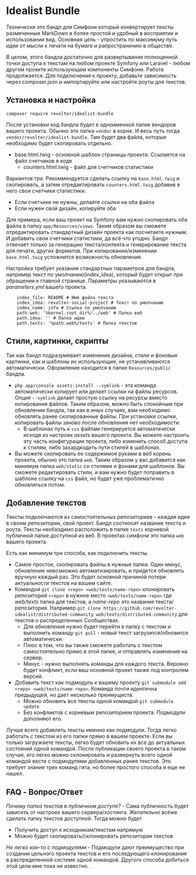 # Idealist Bundle

Технически это бандл для Симфони который конвертирует тексты размеченные MarkDown в более простой и удобный в восприятии и использовании вид. Основная цель - упростить по максимуму путь идеи от мысли к печати на бумаге и рапространению в обществе.

В целом, этого бандла достаточно для развертывания полноценной точки доступа к текстам на любом проекте Symfony или Laravel - любом другом проекте использующем компоненты Симфони. Работа продолжается. Для подключения к проекту, добавьте зависимость через composer.json и импортируйте или настройте роуты для текстов.

## Установка и настройка

`composer require revolter/idealist-bundle`

После установки код бандла будет в одноименной папке вендоров вашего проекта. Обычно это папка `vendor` в корне. И весь путь тогда `vendor/revolter/idealist-bundle`. Там будет два файла, которые необходимо будет скопировать отдельно.
* base.html.twig - основной шаблон страницы проекта. Ссылается на файл счетчиков в коде
    * counters.html.twig - файл для счетчиков статистики

Вариантов три. Рекоммендуется сделать ссылку на `base.html.twig` и скопировать, а затем отредактировать `counters.html.twig` добавив в него свои счетчики статистики. 
* Если счетчики не нужны, делайте ссылки на оба файла
* Если нужен свой дизайн, копируйте оба

Для примера, если ваш проект на Symfony вам нужно скопировать оба файла в папку `app/Resources/views`. Таким образом вы сможете отредактировать стандартный дизайн проекта как посчитаете нужным. И добавить свои счетчики статистики, да всё что угодно. Бандл отвечает только за генерацию текста/контента и генерирование текста для печати, других форматов. При копировании/изменении `base.html.twig` усложнится возможность обновления. 

Настройка требует указания стандартных параметров для бандла, например текст по умолчанию(index_idea), который будет открыт при обращении к главной странице. Параметры указываются в *parameters.yml* вашего проекта.
```
    index_file: README # Имя файла текста
    index_idea: revolter-social-project # Текст по умолчанию
    index_name: info # Ссылка по умолчанию
    path.web: '%kernel.root_dir%/../web' # Папка веб
    path.idea: '' # Папка идеи
    path.texts: '%path.web%/texts' # Папка текстов
``` 

## Стили, картинки, скрипты

Так как бандл подразумевает изменение дизайна, стили и фоновые картинки, как и шаблоны их использующие, не устанавливаются автоматически. Оформление находится в папке `Resources/public` бандла.

* `php app/console assets:install --symlink` - эта команда автоматически копирует или делает ссылки на файлы ресурсов. Опция `--symlink` делает простую ссылку на ресурсы вместо копирования файлов. Таким образом, можно быть спокойным при обновлении бандла, так как в иных случаях, вам необходимо обновлять ранее скопированные файлы. При установке ссылки, копировать файлы заново после обновления нет необходимости.
    * В шаблонах путь к `css` файлам генерируется автоматически исходя из настроек *assets* вашего проекта. Вы можете настроить эту часть конфигурации проекта, либо изменить способ доступа к стилям, либо захардкодить пути стилей в шаблонах.
* Вы можете скопировать ее содержимое руками в веб корень проекта, обычно это папка `web`. Таким образом у вас добавится как минимум папка `web/static` со стилями и фонами для шаблонов. Вы сможете редактировать стили, и вам нужно будет поправить в шаблоне ссылку на `css` файл, но будет уже проблематично обновляться потом.


## Добавление текстов

Тексты подключаются из самостоятельных репозиториев - каждая идея в своем репозитории, свой проект. Бандл соотносит название текста и роута. Тексты необходимо расположить в папке `texts` корневой публичной папке доступной из веб. В проектах симфони это папка `web` вашего проекта.

Есть как минимум три способа, как подключить тексты.
* Самое простое, скопировать файлы в нужные папки. Один минус, обновление невозможно автоматизировать, и придется обновлять вручную каждый раз. Это будет основной причиной потери актуальности текстов на вашем сайте.
* Командой `git clone <repo> <web/texts/name-repo>` клонировать репозиторий `<repo>` в нужное место `<web/texts/name-repo>` где *web/texts* папка для текстов, а *name-repo* это название текста/репозитория. Например `git clone https://github.com/revolter-idealist/distributed-community web/texts/distributed-community` для текстов о распределенных Сообществах. 
    * Для обновления нужно будет перейти в папку с текстом и выполнить команду `git pull` - новый текст загрузится/обновится автоматически. 
    * Плюс в том, что вы также сможете работать с текстом самостоятельно прямо в этой папке, и отправлять изменения на сервер.
    * Минус - нужно выполнять команды для каждого текста. Верояно будет конфликт, если ваш основной проект также под контролем версий.
* Добавить текст как подмодуль к вашему проекту `git submodule add <repo> <web/texts/name-repo>`. Команда почти идентична предыдущей, но дает несколько преимуществ.
    * Можно обновить все тексты одной командой `git submodule update`
    * Без конфликтов с корневым репозиторием проекта. Подмодули дополняют его.

Лучше всего добавлять тексты именно как подмодули. Тогда легко работать с текстом из его папки прямо в вашем проекте. Если вы только загружаете тексты, легко будет обновить их все до актуальных состояний одной командой. После публикации своего проекта в таком случае, его легко можно склонировать и развернуть всего одной командой весте с подмодулями добавленных ранее текстов. Это требует знание трех команд гита, но более простого способа я еще не нашел.

## FAQ - Вопрос/Ответ

*Почему папка текстов в публичном доступе?* - Сама публичность будет зависеть от настроек вашего сервера/хостинга. Желательно всёже сделать папку текстов доступной. Тогда можно будет
* Получить доступ к исходникам/текстам напрямую
* Можно будет скопировать/склонировать репозитории текстов

*Не легко как-то с подмодулями* - Подмодули дают преимущество при создании цельного проекта текстов и его последующего клонирования в распределенной системе одной командой. Другого способа добиться этой цели мне пока не известно.
